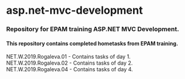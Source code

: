 # asp.net-mvc-development
### Repository for EPAM training ASP.NET MVC Development.<br>
#### This repository contains completed hometasks from EPAM training.<br>
NET.W.2019.Rogaleva.01 - Contains tasks of day 1.<br>
NET.W.2019.Rogaleva.02 - Contains tasks of day 2.<br>
NET.W.2019.Rogaleva.04 - Contains tasks of day 4.
